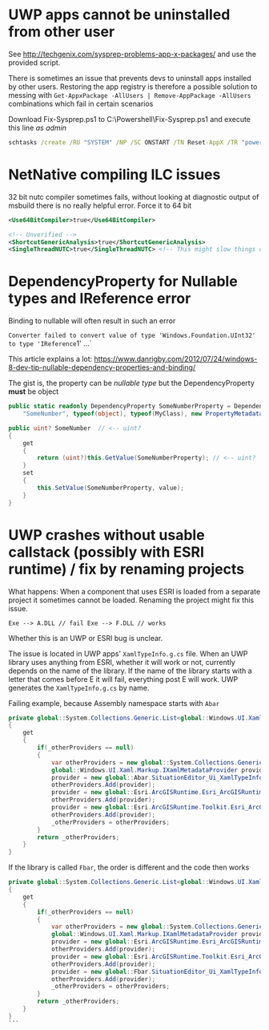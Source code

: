UWP apps cannot be uninstalled from other user
=======================
See http://techgenix.com/sysprep-problems-app-x-packages/ and use the provided script.

There is sometimes an issue that prevents devs to uninstall apps installed by other users. 
Restoring the app registry is therefore a possible solution to messing with `Get-AppxPackage -AllUsers | Remove-AppPackage -AllUsers` combinations which fail in certain scenarios

Download Fix-Sysprep.ps1 to C:\Powershell\Fix-Sysprep.ps1
and execute this line *as admin*

```bat
schtasks /create /RU "SYSTEM" /NP /SC ONSTART /TN Reset-AppX /TR "powershell C:\Powershell\Fix-Sysprep.ps1" /F
```

NetNative compiling ILC issues
===============================

32 bit nutc compiler sometimes fails, without looking at diagnostic output of msbuild there is no really helpful error. Force it to 64 bit

```xml
<Use64BitCompiler>true</Use64BitCompiler>

<!-- Unverified -->
<ShortcutGenericAnalysis>true</ShortcutGenericAnalysis>
<SingleThreadNUTC>true</SingleThreadNUTC> <!-- This might slow things down a lot -->

```

DependencyProperty for Nullable types and IReference<T> error
============================

Binding to nullable will often result in such an error

`Converter failed to convert value of type 'Windows.Foundation.UInt32' to type 'IReference`1<UInt32>' ...`

This article explains a lot: https://www.danrigby.com/2012/07/24/windows-8-dev-tip-nullable-dependency-properties-and-binding/

The gist is, the property can be _nullable type_ but the DependencyProperty **must** be object

```cs
public static readonly DependencyProperty SomeNumberProperty = DependencyProperty.Register(
    "SomeNumber", typeof(object), typeof(MyClass), new PropertyMetadata(default(uint?)));  // <-- typeof(object) but default is uint?

public uint? SomeNumber  // <-- uint?
{
	get
	{
		return (uint?)this.GetValue(SomeNumberProperty); // <-- uint?
	}
	set
	{
		this.SetValue(SomeNumberProperty, value);
	}
}
```

UWP crashes without usable callstack (possibly with ESRI runtime) / fix by renaming projects
=============================

What happens: When a component that uses ESRI is loaded from a separate project it sometimes cannot be loaded. Renaming the project might fix this issue.

`
Exe --> A.DLL // fail
Exe --> F.DLL // works
`

Whether this is an UWP or ESRI bug is unclear.

The issue is located in UWP apps' `XamlTypeInfo.g.cs` file. When an UWP library uses anything from ESRI, whether it will work or not, currently depends on the name of the library. If the name of the library starts with a letter that comes before E it will fail, everything post E will work. UWP generates the `XamlTypeInfo.g.cs` by name.

Failing example, because Assembly namespace starts with `Abar`

```cs
private global::System.Collections.Generic.List<global::Windows.UI.Xaml.Markup.IXamlMetadataProvider> OtherProviders
{
	get
	{
		if(_otherProviders == null)
		{
			var otherProviders = new global::System.Collections.Generic.List<global::Windows.UI.Xaml.Markup.IXamlMetadataProvider>();
			global::Windows.UI.Xaml.Markup.IXamlMetadataProvider provider;
			provider = new global::Abar.SituationEditor_Ui_XamlTypeInfo.XamlMetaDataProvider() as global::Windows.UI.Xaml.Markup.IXamlMetadataProvider;
			otherProviders.Add(provider); 
			provider = new global::Esri.ArcGISRuntime.Esri_ArcGISRuntime_Universal_XamlTypeInfo.XamlMetaDataProvider() as global::Windows.UI.Xaml.Markup.IXamlMetadataProvider;
			otherProviders.Add(provider); 
			provider = new global::Esri.ArcGISRuntime.Toolkit.Esri_ArcGISRuntime_Toolkit_XamlTypeInfo.XamlMetaDataProvider() as global::Windows.UI.Xaml.Markup.IXamlMetadataProvider;
			otherProviders.Add(provider); 
			_otherProviders = otherProviders;
		}
		return _otherProviders;
	}
}
```

If the library is called `Fbar`, the order is different and the code then works

````cs
private global::System.Collections.Generic.List<global::Windows.UI.Xaml.Markup.IXamlMetadataProvider> OtherProviders
{
	get
	{
		if(_otherProviders == null)
		{
			var otherProviders = new global::System.Collections.Generic.List<global::Windows.UI.Xaml.Markup.IXamlMetadataProvider>();
			global::Windows.UI.Xaml.Markup.IXamlMetadataProvider provider;
			provider = new global::Esri.ArcGISRuntime.Esri_ArcGISRuntime_Universal_XamlTypeInfo.XamlMetaDataProvider() as global::Windows.UI.Xaml.Markup.IXamlMetadataProvider;
			otherProviders.Add(provider); 
			provider = new global::Esri.ArcGISRuntime.Toolkit.Esri_ArcGISRuntime_Toolkit_XamlTypeInfo.XamlMetaDataProvider() as global::Windows.UI.Xaml.Markup.IXamlMetadataProvider;
			otherProviders.Add(provider); 
			provider = new global::Fbar.SituationEditor_Ui_XamlTypeInfo.XamlMetaDataProvider() as global::Windows.UI.Xaml.Markup.IXamlMetadataProvider;
			otherProviders.Add(provider); 
			_otherProviders = otherProviders;
		}
		return _otherProviders;
	}
}
```
